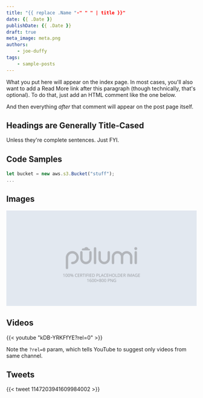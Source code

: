 ```yaml
---
title: "{{ replace .Name "-" " " | title }}"
date: {{ .Date }}
publishDate: {{ .Date }}
draft: true
meta_image: meta.png
authors:
    - joe-duffy
tags:
    - sample-posts
---
```


What you put here will appear on the index page. In most cases, you'll also want to add a Read More link after this paragraph (though technically, that's optional). To do that, just add an HTML comment like the one below.

<!--more-->

And then everything _after_ that comment will appear on the post page itself.

## Headings are Generally Title-Cased

Unless they're complete sentences. Just FYI.

## Code Samples

```typescript
let bucket = new aws.s3.Bucket("stuff");
...
```

## Images

![Placeholder Image](meta.png)

## Videos

{{< youtube "kDB-YRKFfYE?rel=0" >}}

Note the `?rel=0` param, which tells YouTube to suggest only videos from same channel.

## Tweets

{{< tweet 1147203941609984002 >}}
